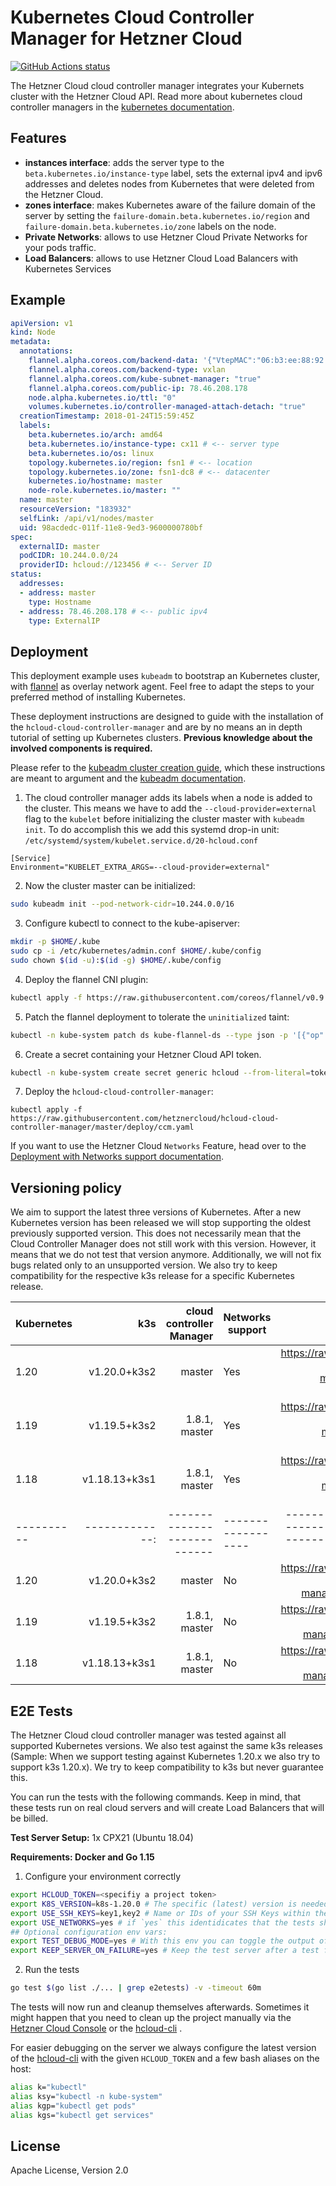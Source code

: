 # Kubernetes Cloud Controller Manager for Hetzner Cloud
[![GitHub Actions status](https://github.com/hetznercloud/hcloud-cloud-controller-manager/workflows/Run%20tests/badge.svg)](https://github.com/hetznercloud/hcloud-cloud-controller-manager/actions)

The Hetzner Cloud cloud controller manager integrates your Kubernets cluster with the Hetzner Cloud API.
Read more about kubernetes cloud controller managers in the [kubernetes documentation](https://kubernetes.io/docs/tasks/administer-cluster/running-cloud-controller/).

## Features

- **instances interface**: adds the server type to the `beta.kubernetes.io/instance-type` label, sets the external ipv4 and ipv6 addresses and deletes nodes from Kubernetes that were deleted from the Hetzner Cloud.
- **zones interface**: makes Kubernetes aware of the failure domain of the server by setting the `failure-domain.beta.kubernetes.io/region` and `failure-domain.beta.kubernetes.io/zone` labels on the node.
- **Private Networks**: allows to use Hetzner Cloud Private Networks for your pods traffic.
- **Load Balancers**: allows to use Hetzner Cloud Load Balancers with Kubernetes Services


## Example

```yaml
apiVersion: v1
kind: Node
metadata:
  annotations:
    flannel.alpha.coreos.com/backend-data: '{"VtepMAC":"06:b3:ee:88:92:36"}'
    flannel.alpha.coreos.com/backend-type: vxlan
    flannel.alpha.coreos.com/kube-subnet-manager: "true"
    flannel.alpha.coreos.com/public-ip: 78.46.208.178
    node.alpha.kubernetes.io/ttl: "0"
    volumes.kubernetes.io/controller-managed-attach-detach: "true"
  creationTimestamp: 2018-01-24T15:59:45Z
  labels:
    beta.kubernetes.io/arch: amd64
    beta.kubernetes.io/instance-type: cx11 # <-- server type
    beta.kubernetes.io/os: linux
    topology.kubernetes.io/region: fsn1 # <-- location
    topology.kubernetes.io/zone: fsn1-dc8 # <-- datacenter
    kubernetes.io/hostname: master
    node-role.kubernetes.io/master: ""
  name: master
  resourceVersion: "183932"
  selfLink: /api/v1/nodes/master
  uid: 98acdedc-011f-11e8-9ed3-9600000780bf
spec:
  externalID: master
  podCIDR: 10.244.0.0/24
  providerID: hcloud://123456 # <-- Server ID
status:
  addresses:
  - address: master
    type: Hostname
  - address: 78.46.208.178 # <-- public ipv4
    type: ExternalIP
```

## Deployment

This deployment example uses `kubeadm` to bootstrap an Kubernetes cluster, with [flannel](https://github.com/coreos/flannel) as overlay network agent. Feel free to adapt the steps to your preferred method of installing Kubernetes.

These deployment instructions are designed to guide with the installation of the `hcloud-cloud-controller-manager` and are by no means an in depth tutorial of setting up Kubernetes clusters.
**Previous knowledge about the involved components is required.**

Please refer to the [kubeadm cluster creation guide](https://kubernetes.io/docs/setup/independent/create-cluster-kubeadm/), which these instructions are meant to argument and the [kubeadm documentation](https://kubernetes.io/docs/reference/setup-tools/kubeadm/kubeadm/).

1. The cloud controller manager adds its labels when a node is added to the cluster. This means we have to add the `--cloud-provider=external` flag to the `kubelet` before initializing the cluster master with `kubeadm init`.
To do accomplish this we add this systemd drop-in unit:
`/etc/systemd/system/kubelet.service.d/20-hcloud.conf`

```
[Service]
Environment="KUBELET_EXTRA_ARGS=--cloud-provider=external"
```

2. Now the cluster master can be initialized:

```sh
sudo kubeadm init --pod-network-cidr=10.244.0.0/16
```

3. Configure kubectl to connect to the kube-apiserver:

```sh
mkdir -p $HOME/.kube
sudo cp -i /etc/kubernetes/admin.conf $HOME/.kube/config
sudo chown $(id -u):$(id -g) $HOME/.kube/config
```

4. Deploy the flannel CNI plugin:

```sh
kubectl apply -f https://raw.githubusercontent.com/coreos/flannel/v0.9.1/Documentation/kube-flannel.yml
```

5. Patch the flannel deployment to tolerate the `uninitialized` taint:

```sh
kubectl -n kube-system patch ds kube-flannel-ds --type json -p '[{"op":"add","path":"/spec/template/spec/tolerations/-","value":{"key":"node.cloudprovider.kubernetes.io/uninitialized","value":"true","effect":"NoSchedule"}}]'
```

6. Create a secret containing your Hetzner Cloud API token.

```sh
kubectl -n kube-system create secret generic hcloud --from-literal=token=<hcloud API token>
```

7. Deploy the `hcloud-cloud-controller-manager`:

```
kubectl apply -f  https://raw.githubusercontent.com/hetznercloud/hcloud-cloud-controller-manager/master/deploy/ccm.yaml

```

If you want to use the Hetzner Cloud `Networks` Feature, head over to
the [Deployment with Networks support documentation](./docs/deploy_with_networks.md).

## Versioning policy

We aim to support the latest three versions of Kubernetes. After a new Kubernetes version has been released we will stop
supporting the oldest previously supported version. This does not necessarily mean that the Cloud Controller Manager
does not still work with this version. However, it means that we do not test that version anymore. Additionally, we will
not fix bugs related only to an unsupported version. We also try to keep compatibility for the respective k3s release
for a specific Kubernetes release.

| Kubernetes | k3s           | cloud controller Manager   | Networks support | Deployment File                                                                                         |
| ---------- | -------------:| --------------------------:| -----------------|--------------------------------------------------------------------------------------------------------:|
| 1.20       | v1.20.0+k3s2  | master                     | Yes              | https://raw.githubusercontent.com/hcloud-cloud-controller-manager/blob/master/deploy/ccm-networks.yaml  |
| 1.19       | v1.19.5+k3s2  | 1.8.1, master              | Yes              | https://raw.githubusercontent.com/hcloud-cloud-controller-manager/blob/v1.8.1/deploy/ccm-networks.yaml  |
| 1.18       | v1.18.13+k3s1 | 1.8.1, master              | Yes              | https://raw.githubusercontent.com/hcloud-cloud-controller-manager/blob/v1.8.1/deploy/ccm-networks.yaml  |
| ---------- | -------------:| ---------------------------|------------------|--------------------------------------------------------------------------------------------------------:|
| 1.20       | v1.20.0+k3s2  | master                     | No               | https://raw.githubusercontent.com/hcloud-cloud-controller-manager/blob/master/deploy/ccm.yaml           |
| 1.19       | v1.19.5+k3s2  | 1.8.1, master              | No               | https://raw.githubusercontent.com/hcloud-cloud-controller-manager/blob/v1.8.1/deploy/ccm.yaml           |
| 1.18       | v1.18.13+k3s1 | 1.8.1, master              | No               | https://raw.githubusercontent.com/hcloud-cloud-controller-manager/blob/v1.8.1/deploy/ccm.yaml           |

## E2E Tests

The Hetzner Cloud cloud controller manager was tested against all supported Kubernetes versions. We also test against
the same k3s releases (Sample: When we support testing against Kubernetes 1.20.x we also try to support k3s 1.20.x). We
try to keep compatibility to k3s but never guarantee this.

You can run the tests with the following commands. Keep in mind, that these tests run on real cloud servers and will
create Load Balancers that will be billed.

**Test Server Setup:**
1x CPX21 (Ubuntu 18.04)

**Requirements: Docker and Go 1.15**

1. Configure your environment correctly

```bash
export HCLOUD_TOKEN=<specifiy a project token>
export K8S_VERSION=k8s-1.20.0 # The specific (latest) version is needed here
export USE_SSH_KEYS=key1,key2 # Name or IDs of your SSH Keys within the Hetzner Cloud, the servers will be accessable with that keys
export USE_NETWORKS=yes # if `yes` this identidicates that the tests should provision the server with cilium as CNI and also enable the Network related tests
## Optional configuration env vars:
export TEST_DEBUG_MODE=yes # With this env you can toggle the output of the provision and test commands. With `yes` it will log the whole output to stdout
export KEEP_SERVER_ON_FAILURE=yes # Keep the test server after a test failure.
```

2. Run the tests

```bash
go test $(go list ./... | grep e2etests) -v -timeout 60m
```
The tests will now run and cleanup themselves afterwards. Sometimes it might happen that you need to clean up the project manually via the [Hetzner Cloud Console](https://console.hetzner.cloud) or the [hcloud-cli](https://github.com/hetznercloud/cli) .

For easier debugging on the server we always configure the latest version of the [hcloud-cli](https://github.com/hetznercloud/cli) with the given `HCLOUD_TOKEN` and a few bash aliases on the host:

```bash
alias k="kubectl"
alias ksy="kubectl -n kube-system"
alias kgp="kubectl get pods"
alias kgs="kubectl get services"
```

## License

Apache License, Version 2.0
